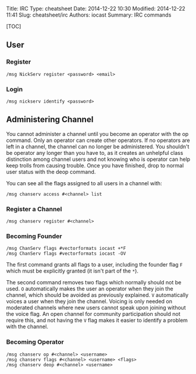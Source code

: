 Title: IRC
Type: cheatsheet
Date: 2014-12-22 10:30
Modified: 2014-12-22 11:41
Slug: cheatsheet/irc
Authors: iocast
Summary: IRC commands

[TOC]

## User

### Register

	/msg NickServ register <password> <email>

### Login

	/msg nickserv identify <password>


## Administering Channel

You cannot administer a channel until you become an operator with the op command. Only an operator can create other operators. If no operators are left in a channel, the channel can no longer be administered. You shouldn't be operator any longer than you have to, as it creates an unhelpful class distinction among channel users and not knowing who is operator can help keep trolls from causing trouble. Once you have finished, drop to normal user status with the deop command.

You can see all the flags assigned to all users in a channel with:

	/msg chanserv access #<channel> list


### Register a Channel

	/msg chanserv register #<channel>

### Becoming Founder

	/msg ChanServ flags #vectorformats iocast +*F
	/msg ChanServ flags #vectorformats iocast -OV

The first command grants all flags to a user, including the founder flag `F` which must be explicitly granted (it isn't part of the `*`).

The second command removes two flags which normally should not be used. `O` automatically makes the user an operator when they join the channel, which should be avoided as previously explained. `V` automatically voices a user when they join the channel. Voicing is only needed on moderated channels where new users cannot speak upon joining without the voice flag. An open channel for community participation should not require this, and not having the `V` flag makes it easier to identify a problem with the channel.

### Becoming Operator

	/msg chanserv op #<channel> <username>
	/msg chanserv flags #<channel> <username> <flags>
	/msg chanserv deop #<channel> <username>
